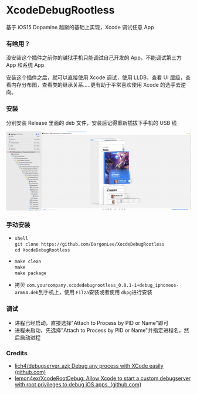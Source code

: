 # XcodeDebugRootless

基于 iOS15 Dopamine 越狱的基础上实现，Xcode 调试任意 App

### 有啥用？

没安装这个插件之前你的越狱手机只能调试自己开发的 App，不能调试第三方 App 和系统 App

安装这个插件之后，就可以直接使用 Xcode 调试，使用 LLDB，查看 UI 层级，查看内存分布图，查看类的继承关系.....更有助于平常喜欢使用 Xcode 的选手去逆向。

### 安装

分别安装 Release 里面的 deb 文件，安装后记得重新插拔下手机的 USB 线

![](screenshot.jpg)

### 手动安装

- ```shell
  shell
  git clone https://github.com/DargonLee/XocdeDebugRootless
  cd XocdeDebugRootless
  ```
- ```shell
  make clean
  make
  make package
  ```
- 拷贝 `com.yourcompany.xcodedebugrootless_0.0.1-1+debug_iphoneos-arm64.deb`到手机上，使用 `Filza`安装或者使用 `dkpg`进行安装

### 调试

- 进程已经启动，直接选择"Attach to Process by PID or Name"即可
- 进程未启动，先选择"Attach to Process by PID or Name"并指定进程名，然后启动进程

### Credits

- [lich4/debugserver_azj: Debug any process with XCode easily (github.com)](https://github.com/lich4/debugserver_azj)
- [lemon4ex/XcodeRootDebug: Allow Xcode to start a custom debugserver with root privileges to debug iOS apps. (github.com)](https://github.com/lemon4ex/XcodeRootDebug)
